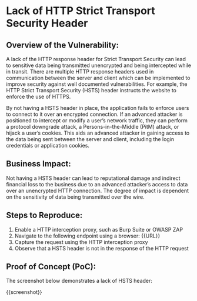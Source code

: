 # Lack of HTTP Strict Transport Security Header

## Overview of the Vulnerability:

A lack of the HTTP response header for Strict Transport Security can lead to sensitive data being transmitted unencrypted and being intercepted while in transit. There are multiple HTTP response headers used in communication between the server and client which can be implemented to improve security against well documented vulnerabilities. For example, the HTTP Strict Transport Security (HSTS) header instructs the website to enforce the use of HTTPS.

By not having a HSTS header in place, the application fails to enforce users to connect to it over an encrypted connection. If an advanced attacker is positioned to intercept or modify a user’s network traffic, they can perform a protocol downgrade attack, a Persons-in-the-Middle (PitM) attack, or hijack a user’s cookies. This aids an advanced attacker in gaining access to the data being sent between the server and client, including the login credentials or application cookies.

## Business Impact:

Not having a HSTS header can lead to reputational damage and indirect financial loss to the business due to an advanced attacker’s access to data over an unencrypted HTTP connection. The degree of impact is dependent on the sensitivity of data being transmitted over the wire.

## Steps to Reproduce:

1. Enable a HTTP interception proxy, such as Burp Suite or OWASP ZAP
1. Navigate to the following endpoint using a browser: {{URL}}
1. Capture the request using the HTTP interception proxy
1. Observe that a HSTS header is not in the response of the HTTP request

## Proof of Concept (PoC):

The screenshot below demonstrates a lack of HSTS header:

{{screenshot}}
